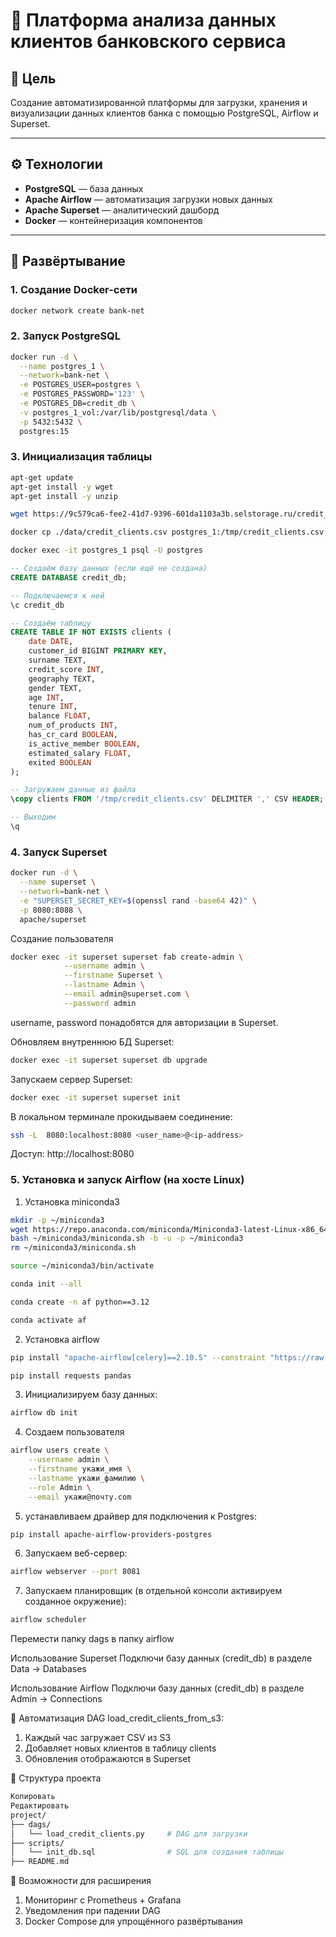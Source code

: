 # 🏦 Платформа анализа данных клиентов банковского сервиса

## 📌 Цель

Создание автоматизированной платформы для загрузки, хранения и визуализации данных клиентов банка с помощью PostgreSQL, Airflow и Superset.

---

## ⚙️ Технологии

- **PostgreSQL** — база данных
- **Apache Airflow** — автоматизация загрузки новых данных
- **Apache Superset** — аналитический дашборд
- **Docker** — контейнеризация компонентов

---

## 🚀 Развёртывание

### 1. Создание Docker-сети
```bash
docker network create bank-net
```

### 2. Запуск PostgreSQL
```bash
docker run -d \
  --name postgres_1 \
  --network=bank-net \
  -e POSTGRES_USER=postgres \
  -e POSTGRES_PASSWORD='123' \
  -e POSTGRES_DB=credit_db \
  -v postgres_1_vol:/var/lib/postgresql/data \
  -p 5432:5432 \
  postgres:15
```

### 3. Инициализация таблицы
```bash
apt-get update
apt-get install -y wget
apt-get install -y unzip 
```
```bash
wget https://9c579ca6-fee2-41d7-9396-601da1103a3b.selstorage.ru/credit_clients.csv -O credit_clients.csv
```
```bash
docker cp ./data/credit_clients.csv postgres_1:/tmp/credit_clients.csv
```
```bash
docker exec -it postgres_1 psql -U postgres
```
```sql
-- Создаём базу данных (если ещё не создана)
CREATE DATABASE credit_db;

-- Подключаемся к ней
\c credit_db

-- Создаём таблицу
CREATE TABLE IF NOT EXISTS clients (
    date DATE,
    customer_id BIGINT PRIMARY KEY,
    surname TEXT,
    credit_score INT,
    geography TEXT,
    gender TEXT,
    age INT,
    tenure INT,
    balance FLOAT,
    num_of_products INT,
    has_cr_card BOOLEAN,
    is_active_member BOOLEAN,
    estimated_salary FLOAT,
    exited BOOLEAN
);

-- Загружаем данные из файла
\copy clients FROM '/tmp/credit_clients.csv' DELIMITER ',' CSV HEADER;

-- Выходим
\q
```

### 4. Запуск Superset
```bash
docker run -d \
  --name superset \
  --network=bank-net \
  -e "SUPERSET_SECRET_KEY=$(openssl rand -base64 42)" \
  -p 8080:8088 \
  apache/superset
```
Cоздание пользователя
```bash
docker exec -it superset superset fab create-admin \
            --username admin \
            --firstname Superset \
            --lastname Admin \
            --email admin@superset.com \
            --password admin
```
username, password понадобятся для авторизации в Superset.

Обновляем внутреннюю БД Superset:
```bash
docker exec -it superset superset db upgrade
```
Запускаем сервер Superset:
```bash
docker exec -it superset superset init
```
В локальном терминале прокидываем соединение:
```bash
ssh -L  8080:localhost:8080 <user_name>@<ip-address>
```
Доступ: http://localhost:8080

### 5. Установка и запуск Airflow (на хосте Linux)
1. Установка miniconda3
```bash
mkdir -p ~/miniconda3
wget https://repo.anaconda.com/miniconda/Miniconda3-latest-Linux-x86_64.sh -O ~/miniconda3/miniconda.sh
bash ~/miniconda3/miniconda.sh -b -u -p ~/miniconda3
rm ~/miniconda3/miniconda.sh
```
```bash
source ~/miniconda3/bin/activate
```
```bash
conda init --all
```
```bash
conda create -n af python==3.12
```
```bash
conda activate af
```

2. Установка airflow
```bash
pip install "apache-airflow[celery]==2.10.5" --constraint "https://raw.githubusercontent.com/apache/airflow/constraints-2.10.5/constraints-3.12.txt"
```

```bash
pip install requests pandas
```

3. Инициализируем базу данных:
```bash
airflow db init
```

4. Создаем пользователя
```bash
airflow users create \
    --username admin \
    --firstname укажи_имя \
    --lastname укажи_фамилию \
    --role Admin \
    --email укажи@почту.com
```

5. устанавливаем драйвер для подключения к Postgres:
```bash
pip install apache-airflow-providers-postgres
```

6. Запускаем веб-сервер:
```bash
airflow webserver --port 8081
```

7. Запускаем планировщик (в отдельной консоли активируем созданное окружение):
```bash
airflow scheduler
```

Перемести папку dags в папку airflow

Использование Superset
Подключи базу данных (credit_db) в разделе Data → Databases

Использование Airflow
Подключи базу данных (credit_db) в разделе Admin → Connections

🔄 Автоматизация
DAG load_credit_clients_from_s3:
1. Каждый час загружает CSV из S3
2. Добавляет новых клиентов в таблицу clients
3. Обновления отображаются в Superset

📁 Структура проекта
```bash
Копировать
Редактировать
project/
├── dags/
│   └── load_credit_clients.py     # DAG для загрузки
├── scripts/
│   └── init_db.sql                # SQL для создания таблицы
├── README.md
```
🧠 Возможности для расширения
1. Мониторинг с Prometheus + Grafana
2. Уведомления при падении DAG
3. Docker Compose для упрощённого развёртывания